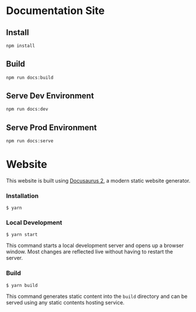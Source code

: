 # Documentation Site

## Install

```sh
npm install
```

## Build

```sh
npm run docs:build
```

## Serve Dev Environment

```sh
npm run docs:dev
```

## Serve Prod Environment

```sh
npm run docs:serve
```

# Website

This website is built using [Docusaurus 2](https://docusaurus.io/), a modern static website generator.

### Installation

```
$ yarn
```

### Local Development

```
$ yarn start
```

This command starts a local development server and opens up a browser window. Most changes are reflected live without having to restart the server.

### Build

```
$ yarn build
```

This command generates static content into the `build` directory and can be served using any static contents hosting service.

